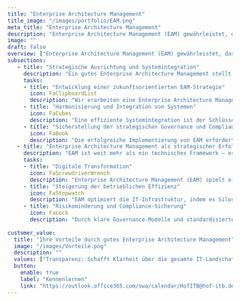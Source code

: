 ```yaml
---
title: "Enterprise Architecture Management"
title_image: "/images/portfolio/EAM.png"
meta_title: "Enterprise Architecture Management"
description: "Enterprise Architecture Management (EAM) gewährleistet, dass Ihre IT-Systeme effizient zusammenarbeiten, flexibel bleiben und langfristig den Unternehmenszielen dienen. EAM unterstützt den kontinuierlichen Abgleich von Technologie und Geschäftsstrategie, um sicherzustellen, dass Ihre IT-Infrastruktur anpassungsfähig und zukunftssicher ist."
image: ""
draft: false
overview: ["Enterprise Architecture Management (EAM) gewährleistet, dass Ihre IT-Systeme effizient zusammenarbeiten, flexibel bleiben und langfristig den Unternehmenszielen dienen. EAM unterstützt den kontinuierlichen Abgleich von Technologie und Geschäftsstrategie, um sicherzustellen, dass Ihre IT-Infrastruktur anpassungsfähig und zukunftssicher ist.", "Ein gut umgesetztes EAM stellt sicher, dass Ihre IT-Governance optimal funktioniert, indem klare Richtlinien für die Systemintegration und Technologieeinsätze entwickelt werden. Es reduziert Redundanzen, erhöht die Effizienz und schafft eine solide Grundlage, auf der neue Systeme und Technologien nahtlos integriert werden können.", "EAM hilft, Kosten durch die Konsolidierung von Systemen und die gezielte Nutzung von IT-Ressourcen zu senken. Durch eine systematische Analyse der bestehenden IT-Infrastruktur werden ungenutzte Potenziale identifiziert und Prozesse optimiert, was langfristig zu niedrigeren Betriebskosten führt und die Effizienz der gesamten IT-Landschaft erhöht."]
subsections: 
   - title: "Strategische Ausrichtung und Systemintegration​"
     description: "Ein gutes Enterprise Architecture Management stellt sicher, dass die IT-Strategie des Unternehmens eng mit den Geschäftszielen und -bedürfnissen verknüpft ist. Durch eine sorgfältige Planung der IT-Systeme und der Anwendungslandschaft sorgt EAM dafür, dass neue Technologien und Tools reibungslos in bestehende Systeme integriert werden können. Das reduziert Fragmentierung und verhindert, dass Silos entstehen, die den Informationsfluss behindern.​"
     tasks: 
     - title: "Entwicklung einer zukunftsorientierten EAM-Strategie​​"
       icon: FaClipboardList
       description: "Wir erarbeiten eine Enterprise Architecture Management-Strategie, die eng mit den langfristigen Zielen Ihres Unternehmens verknüpft ist. Diese strategische Ausrichtung stellt sicher, dass Ihre IT-Systeme nicht nur aktuelle Geschäftsanforderungen unterstützen, sondern auch flexibel genug sind, um zukünftige technologische und marktbezogene Veränderungen zu bewältigen. Dadurch schaffen Sie eine IT-Infrastruktur, die skalierbar, nachhaltig und auf Innovationspotenziale ausgelegt ist." 
     - title: "Harmonisierung und Integration von Systemen​"
       icon: FaCubes
       description: "Eine effiziente Systemintegration ist der Schlüssel, um Ihre bestehende IT-Landschaft optimal zu nutzen. Wir identifizieren überlappende Systeme, eliminieren Redundanzen und integrieren neue Technologien nahtlos in Ihre Infrastruktur. Diese Harmonisierung sorgt für eine erhöhte Effizienz, weniger Komplexität und eine reibungslose Zusammenarbeit zwischen verschiedenen Geschäftseinheiten und IT-Systemen, was wiederum die Gesamtleistung Ihres Unternehmens steigert."  
     - title: "Sicherstellung der strategischen Governance und Compliance​"
       icon: FaBook
       description: "Die erfolgreiche Implementierung von EAM erfordert eine enge Überwachung und Steuerung durch klare Governance-Modelle. Wir helfen Ihnen dabei, Richtlinien, Standards und Kontrollmechanismen zu definieren, die sicherstellen, dass alle IT-Entscheidungen mit der übergeordneten Geschäftsstrategie und regulatorischen Anforderungen im Einklang stehen. Dies reduziert Risiken, stellt Compliance sicher und ermöglicht eine konsistente Architektur, die das Unternehmen langfristig stabil und agil hält."  
   - title: "Enterprise Architecture Management als strategischer Erfolgsfaktor​"
     description: "EAM ist weit mehr als ein technisches Framework – es ist ein entscheidender Hebel, um die digitale Transformation erfolgreich zu meistern. Eine gut strukturierte IT-Architektur ermöglicht es Unternehmen, flexibel auf neue Herausforderungen zu reagieren, innovative Technologien schnell zu integrieren und langfristig Wettbewerbsvorteile zu sichern. Indem Sie EAM in Ihre Unternehmensstrategie einbetten, schaffen Sie die Grundlage für eine agile und zukunftssichere Organisation."
     tasks: 
     - title: "Digitale Transformation"
       icon: FaScrewdriverWrench
       description: "Enterprise Architecture Management (EAM) spielt eine zentrale Rolle bei der erfolgreichen Umsetzung der digitalen Transformation. Durch die gezielte Ausrichtung der IT-Landschaft auf die Unternehmensstrategie ermöglicht EAM, dass neue Technologien und digitale Innovationen effizient eingeführt werden. Dies stärkt die Wettbewerbsfähigkeit, indem Unternehmen schneller auf technologische Veränderungen reagieren und innovative Lösungen schneller auf den Markt bringen können.​"
     - title: "Steigerung der betrieblichen Effizienz"
       icon: FaStopwatch
       description: "EAM optimiert die IT-Infrastruktur, indem es Silos aufbricht und eine einheitliche Architektur schafft. Dies reduziert redundante Systeme und Prozesse, was zu Kosteneinsparungen und einer besseren Nutzung der vorhandenen Ressourcen führt. Eine gut implementierte Architektur steigert die betriebliche Effizienz, indem sie automatisierte Workflows, integrierte Datenflüsse und eine optimierte Nutzung von IT-Ressourcen sicherstellt." 
     - title: "Risikominderung und Compliance-Sicherung"
       icon: FaLock
       description: "Durch klare Governance-Modelle und standardisierte Prozesse bietet EAM einen strukturierten Ansatz zur Minimierung von Geschäftsrisiken. Es stellt sicher, dass IT-Systeme und Prozesse den regulatorischen Anforderungen entsprechen und Sicherheitslücken frühzeitig identifiziert werden. Diese proaktive Herangehensweise schützt das Unternehmen vor rechtlichen Risiken und IT-Ausfällen, während gleichzeitig die Stabilität und Agilität der IT-Landschaft gewahrt bleibt." 
     
customer_value:
  title: "Ihre Vorteile durch gutes Enterprise Architecture Management"
  image: "/images/Vorteile.png"
  description: ""
  values: ["Transparenz: Schafft Klarheit über die gesamte IT-Landschaft und ihre Beziehungen.", "Bessere Zusammenarbeit: Fördert die Integration von IT und Fachbereichen, um Geschäftsanforderungen effizienter zu erfüllen.", "Nachhaltige IT-Strategie: Stellt sicher, dass die technologische Entwicklung mit den langfristigen Geschäftszielen im Einklang steht.", "Kosteneffizienz: Reduziert redundante Systeme und optimiert IT-Ressourcen."]  
  button:
    enable: true
    label: "Kennenlernen"
    link: "https://outlook.office365.com/owa/calendar/HofITB@hof-itb.de/bookings/"  
---
```

